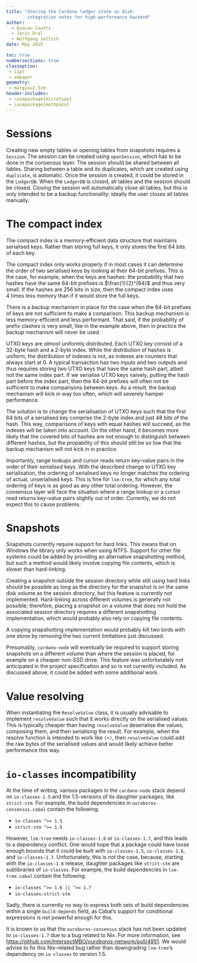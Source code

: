 ```yaml
---
title: "Storing the Cardano ledger state on disk:
        integration notes for high-performance backend"
author:
  - Duncan Coutts
  - Joris Dral
  - Wolfgang Jeltsch
date: May 2025

toc: true
numbersections: true
classoption:
 - 11pt
 - a4paper
geometry:
 - margin=2.5cm
header-includes:
 - \usepackage{microtype}
 - \usepackage{mathpazo}
---
```


# Sessions

Creating new empty tables or opening tables from snapshots requires a `Session`.
The session can be created using `openSession`, which has to be done in the
consensus layer. The session should be shared between all tables. Sharing
between a table and its duplicates, which are created using `duplicate`, is
automatic. Once the session is created, it could be stored in the `LedgerDB`.
When the `LedgerDB` is closed, all tables and the session should be closed.
Closing the session will automatically close all tables, but this is only
intended to be a backup functionality: ideally the user closes all tables
manually.

# The compact index

The compact index is a memory-efficient data structure that maintains serialised
keys. Rather than storing full keys, it only stores the first 64 bits of each
key.

The compact index only works properly if in most cases it can determine the
order of two serialised keys by looking at their 64-bit prefixes. This is the
case, for example, when the keys are hashes: the probability that two hashes
have the same 64-bit prefixes is $\frac{1}{2}^{64}$ and thus very small. If the
hashes are 256 bits in size, then the compact index uses 4 times less memory
than if it would store the full keys.

There is a backup mechanism in place for the case when the 64-bit prefixes of
keys are not sufficient to make a comparison. This backup mechanism is less
memory-efficient and less performant. That said, if the probability of prefix
clashes is very small, like in the example above, then in practice the backup
mechanism will never be used.

UTXO keys are *almost* uniformly distributed. Each UTXO key consist of a 32-byte
hash and a 2-byte index. While the distribution of hashes is uniform, the
distribution of indexes is not, as indexes are counters that always start at 0.
A typical transaction has two inputs and two outputs and thus requires storing
two UTXO keys that have the same hash part, albeit not the same index part. If
we serialise UTXO keys naively, putting the hash part before the index part,
then the 64-bit prefixes will often not be sufficient to make comparisons
between keys. As a result, the backup mechanism will kick in way too often,
which will severely hamper performance.

The solution is to change the serialisation of UTXO keys such that the first
64 bits of a serialised key comprise the 2-byte index and just 48 bits of the
hash. This way, comparisons of keys with equal hashes will succeed, as the
indexes will be taken into account. On the other hand, it becomes more likely
that the covered bits of hashes are not enough to distinguish between different
hashes, but the propability of this should still be so low that the backup
mechanism will not kick in in practice.

Importantly, range lookups and cursor reads return key–value pairs in the order
of their *serialised* keys. With the described change to UTXO key serialisation,
the ordering of serialised keys no longer matches the ordering of actual,
unserialised keys. This is fine for `lsm-tree`, for which any total ordering of
keys is as good as any other total ordering. However, the consensus layer will
face the situation where a range lookup or a cursor read returns key–value pairs
slightly out of order. Currently, we do not expect this to cause problems.

# Snapshots

Snapshots currently require support for hard links. This means that on Windows
the library only works when using NTFS. Support for other file systems could be
added by providing an alternative snapshotting method, but such a method would
likely involve copying file contents, which is slower than hard-linking.

Creating a snapshot outside the session directory while still using hard links
should be possible as long as the directory for the snapshot is on the same disk
volume as the session directory, but this feature is currently not implemented.
Hard-linking across different volumes is generally not possible; therefore,
placing a snapshot on a volume that does not hold the associated session
directory requires a different snapshotting implementation, which would probably
also rely on copying file contents.

A copying snapshotting implementation would probably kill two birds with one
stone by removing the two current limitations just discussed.

Presumably, `cardano-node` will eventually be required to support storing
snapshots on a different volume than where the session is placed, for example on
a cheaper non-SSD drive. This feature was unfortunately not anticipated in the
project specification and so is not currently included. As discussed above, it
could be added with some additional work.

# Value resolving

When instantiating the `ResolveValue` class, it is usually advisable to
implement `resolveValue` such that it works directly on the serialised values.
This is typically cheaper than having `resolveValue` deserialise the values,
composing them, and then serialising the result. For example, when the resolve
function is intended to work like `(+)`, then `resolveValue` could add the raw
bytes of the serialised values and would likely achieve better performance this
way.

# `io-classes` incompatibility

At the time of writing, various packages in the `cardano-node` stack depend on
`io-classes-1.5` and the 1.5-versions of its daughter packages, like
`strict-stm`. For example, the build dependencies in `ouroboros-consensus.cabal`
contain the following:

* `io-classes ^>= 1.5`
* `strict-stm ^>= 1.5`

However, `lsm-tree` needs `io-classes-1.6` or `io-classes-1.7`, and this leads
to a dependency conflict. One would hope that a package could have loose enough
bounds that it could be built with `io-classes-1.5`, `io-classes-1.6`, and
`io-classes-1.7`. Unfortunately, this is not the case, because, starting with
the `io-classes-1.6` release, daughter packages like `strict-stm` are
sublibraries of `io-classes`. For example, the build dependencies in
`lsm-tree.cabal` contain the following:

* `io-classes ^>= 1.6 || ^>= 1.7`
* `io-classes:strict-stm`

Sadly, there is currently no way to express both sets of build dependencies
within a single `build-depends` field, as Cabal’s support for conditional
expressions is not powerful enough for this.

It is known to us that the `ouroboros-consensus` stack has not been updated to
`io-classes-1.7` due to a bug related to Nix. For more information, see
https://github.com/IntersectMBO/ouroboros-network/pull/4951. We would advise to
fix this Nix-related bug rather than downgrading `lsm-tree`’s dependency on
`io-classes` to version 1.5.
